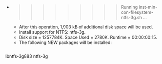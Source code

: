 * >>>>>>>>> Running inst-min-con-filesystem-ntfs-3g.sh ...
  * After this operation, 1,903 kB of additional disk space will be used.
  * Install support for NTFS: ntfs-3g.
  * Disk size = 1257784K. Space Used = 2780K. Runtime = 00:00:00:15.
  * The following NEW packages will be installed:
  ```bash
libntfs-3g883 ntfs-3g
  ```
